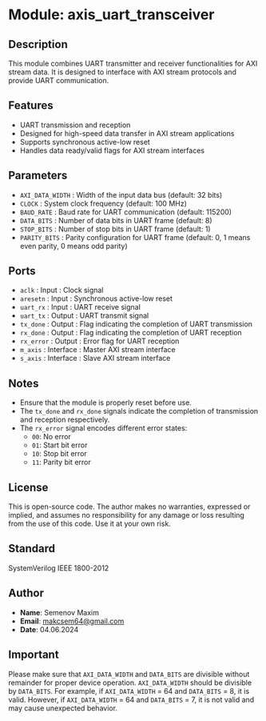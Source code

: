 # Module: axis_uart_transceiver

## Description
This module combines UART transmitter and receiver functionalities for AXI stream data. It is designed to interface with AXI stream protocols and provide UART communication.

## Features
- UART transmission and reception
- Designed for high-speed data transfer in AXI stream applications
- Supports synchronous active-low reset
- Handles data ready/valid flags for AXI stream interfaces

## Parameters
- `AXI_DATA_WIDTH` : Width of the input data bus (default: 32 bits)
- `CLOCK`          : System clock frequency (default: 100 MHz)
- `BAUD_RATE`      : Baud rate for UART communication (default: 115200)
- `DATA_BITS`      : Number of data bits in UART frame (default: 8)
- `STOP_BITS`      : Number of stop bits in UART frame (default: 1)
- `PARITY_BITS`    : Parity configuration for UART frame (default: 0, 1 means even parity, 0 means odd parity)

## Ports
- `aclk`      : Input     : Clock signal
- `aresetn`   : Input     : Synchronous active-low reset
- `uart_rx`   : Input     : UART receive signal
- `uart_tx`   : Output    : UART transmit signal
- `tx_done`   : Output    : Flag indicating the completion of UART transmission
- `rx_done`   : Output    : Flag indicating the completion of UART reception
- `rx_error`  : Output    : Error flag for UART reception
- `m_axis`    : Interface : Master AXI stream interface
- `s_axis`    : Interface : Slave AXI stream interface

## Notes
- Ensure that the module is properly reset before use.
- The `tx_done` and `rx_done` signals indicate the completion of transmission and reception respectively.
- The `rx_error` signal encodes different error states:
  - `00`: No error
  - `01`: Start bit error
  - `10`: Stop bit error
  - `11`: Parity bit error

## License
This is open-source code. The author makes no warranties, expressed or implied, and assumes no responsibility for any damage or loss resulting from the use of this code. Use it at your own risk.

## Standard
SystemVerilog IEEE 1800-2012

## Author
- **Name**: Semenov Maxim
- **Email**: makcsem64@gmail.com
- **Date**: 04.06.2024

## Important
Please make sure that `AXI_DATA_WIDTH` and `DATA_BITS` are divisible without remainder for proper device operation. `AXI_DATA_WIDTH` should be divisible by `DATA_BITS`. For example, if `AXI_DATA_WIDTH` = 64 and `DATA_BITS` = 8, it is valid. However, if `AXI_DATA_WIDTH` = 64 and `DATA_BITS` = 7, it is not valid and may cause unexpected behavior.
